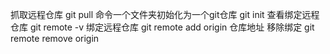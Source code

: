 抓取远程仓库
git pull
命令一个文件夹初始化为一个git仓库
git init
查看绑定远程仓库
git remote -v
绑定远程仓库
git remote add origin 仓库地址
移除绑定
git remote remove origin